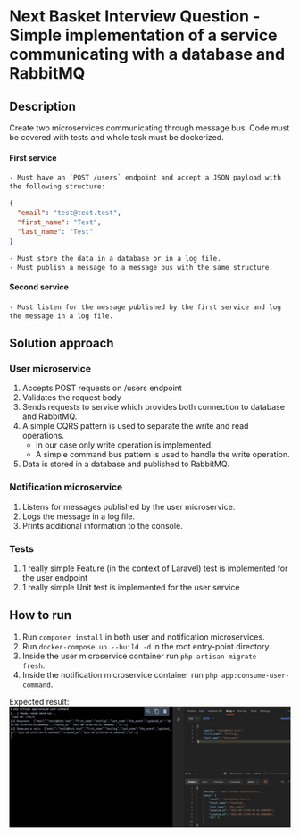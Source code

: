 # Next Basket Interview Question - Simple implementation of a service communicating with a database and RabbitMQ

## Description

Create two microservices communicating through message bus. Code must be covered with tests and whole task must be dockerized.

#### First service

    - Must have an `POST /users` endpoint and accept a JSON payload with the following structure:

```json
{
  "email": "test@test.test",
  "first_name": "Test",
  "last_name": "Test"
}
```

    - Must store the data in a database or in a log file.
    - Must publish a message to a message bus with the same structure.

#### Second service

    - Must listen for the message published by the first service and log the message in a log file.

## Solution approach

### User microservice

1. Accepts POST requests on /users endpoint
2. Validates the request body
3. Sends requests to service which provides both connection to database and RabbitMQ.
4. A simple CQRS pattern is used to separate the write and read operations.
   - In our case only write operation is implemented.
   - A simple command bus pattern is used to handle the write operation.
5. Data is stored in a database and published to RabbitMQ.

### Notification microservice

1. Listens for messages published by the user microservice.
2. Logs the message in a log file.
3. Prints additional information to the console.

### Tests

1. 1 really simple Feature (in the context of Laravel) test is implemented for the user endpoint
2. 1 really simple Unit test is implemented for the user service

## How to run

1. Run `composer install` in both user and notification microservices.
2. Run `docker-compose up --build -d` in the root entry-point directory.
3. Inside the user microservice container run `php artisan migrate --fresh`.
4. Inside the notification microservice container run `php app:consume-user-command`.

Expected result:
![Example](./example.png)
